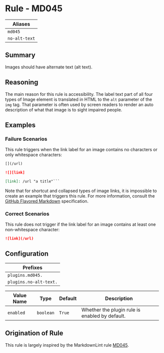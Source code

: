 # Rule - MD045

| Aliases |
| --- |
| `md045` |
| `no-alt-text` |

## Summary

Images should have alternate text (alt text).

## Reasoning

The main reason for this rule is accessibility.  The label text part
of all four types of Image element is translated in HTML to the `alt`
parameter of the `img` tag.  That parameter is often used by screen
readers to render an auto description of what that image is to
sight impaired people.

## Examples

### Failure Scenarios

This rule triggers when the link label for an image contains no characters or only
whitespace characters:

````Markdown
[](/url)

![][link]

[link]: /url "a title"```
````

Note that for shortcut and collapsed types of image links, it is impossible
to create an example that triggers this rule.  For more information,
consult the [GitHub Flavored Markdown](https://github.github.com/gfm/#example-559)
specification.

### Correct Scenarios

This rule does not trigger if the link label for an image contains
at least one non-whitespace character:

````Markdown
![link](/url)
````

## Configuration

| Prefixes |
| --- |
| `plugins.md045.` |
| `plugins.no-alt-text.` |

| Value Name | Type | Default | Description |
| -- | -- | -- | -- |
| `enabled` | `boolean` | `True` | Whether the plugin rule is enabled by default. |

## Origination of Rule

This rule is largely inspired by the MarkdownLint rule
[MD045](https://github.com/DavidAnson/markdownlint/blob/main/doc/Rules.md#md045---images-should-have-alternate-text-alt-text).
